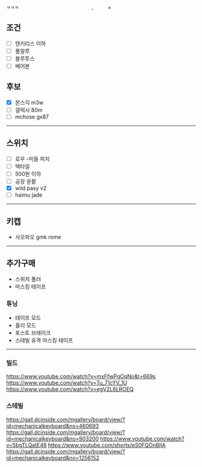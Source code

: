 	ㅋㅋㅋ                           ,     ㅊ
## 조건
- [ ] 텐키리스 이하
- [ ] 풀알루
- [ ] 블루투스
- [ ] 베어본
## 후보
- [x] 몬스긱 m3w
- [ ] 갤럭시 80m
- [ ] mchose gx87
---
## 스위치
- [ ] 로우 -미들 피치
- [ ] 택타일
- [ ] 500원 이하
- [ ] 공장 윤활
- [x] wild pasy v2
- [ ] haimu jade
---
## 키캡
- 사오파오 gmk rome
---
## 추가구매
- 스위치 풀러
- 마스킹 테이프
### 튜닝
- 테이프 모드
- 홀리 모드
- 포스트 브레이크
- 스테빌 유격 마스킹 테이프
---
### 빌드
https://www.youtube.com/watch?v=mxFfwPgOqNo&t=669s
https://www.youtube.com/watch?v=Tu_71cYV_1U
https://www.youtube.com/watch?v=egV2L6LROEQ
### 스테빌
https://gall.dcinside.com/mgallery/board/view/?id=mechanicalkeyboard&no=460693
https://gall.dcinside.com/mgallery/board/view/?id=mechanicalkeyboard&no=903200
https://www.youtube.com/watch?v=5bgTLQatE48
https://www.youtube.com/shorts/eS0FQOnBjIA
https://gall.dcinside.com/mgallery/board/view/?id=mechanicalkeyboard&no=1256152
